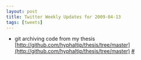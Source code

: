 ```yaml
---
layout: post
title: Twitter Weekly Updates for 2009-04-13
tags: [tweets]
---
```

- git archiving code from my thesis [http://github.com/hyphaltip/thesis/tree/master](http://github.com/hyphaltip/thesis/tree/master) [#](http://twitter.com/stajichlab/statuses/1499886611)
